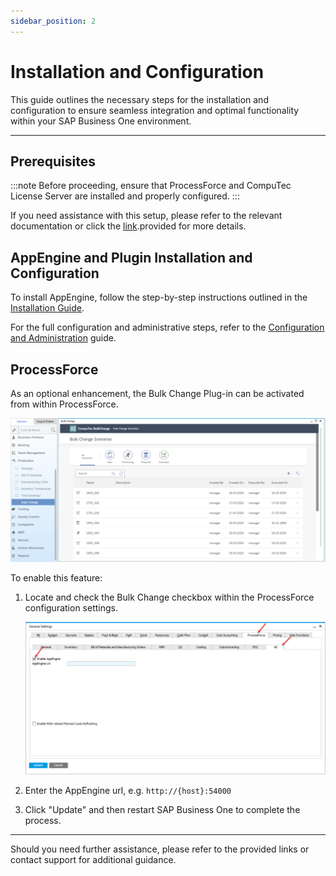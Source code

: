 ```yaml
---
sidebar_position: 2
---
```


# Installation and Configuration

This guide outlines the necessary steps for the installation and configuration to ensure seamless integration and optimal functionality within your SAP Business One environment.

---

## Prerequisites

:::note
Before proceeding, ensure that ProcessForce and CompuTec License Server are installed and properly configured.
:::

If you need assistance with this setup, please refer to the relevant documentation or click the [link](/docs/processforce/administrator-guide/licensing/license-server/overview/).provided for more details.

## AppEngine and Plugin Installation and Configuration

To install AppEngine, follow the step-by-step instructions outlined in the [Installation Guide](../../administrators-guide/installation.md).

For the full configuration and administrative steps, refer to the [Configuration and Administration](../../administrators-guide/configuration-and-administration/configuration.md) guide.

## ProcessForce

As an optional enhancement, the Bulk Change Plug-in can be activated from within ProcessForce.

![Bulk Change Plugin](./media/bulk-changes-of-bom/image2020-3-25-16-40-30.png)

To enable this feature:

1. Locate and check the Bulk Change checkbox within the ProcessForce configuration settings.

    ![Bulk Change](./media/bulk-changes-of-bom/image2020-1-18-8-33-41.png)

2. Enter the AppEngine url, e.g. `http://{host}:54000`
3. Click "Update" and then restart SAP Business One to complete the process.

---
Should you need further assistance, please refer to the provided links or contact support for additional guidance.
